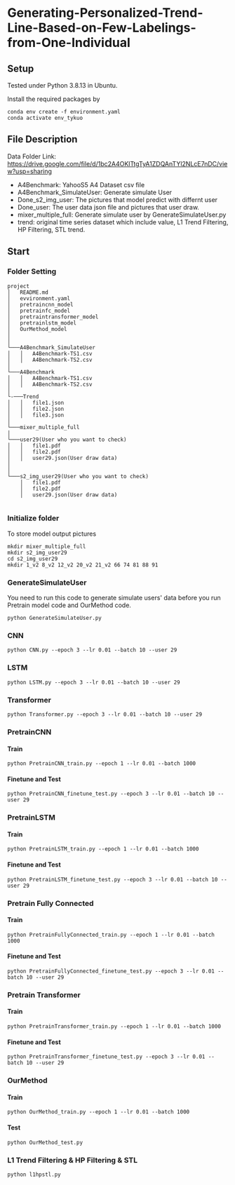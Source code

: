 # Generating-Personalized-Trend-Line-Based-on-Few-Labelings-from-One-Individual

## Setup
Tested under Python 3.8.13 in Ubuntu.

Install the required packages by
```
conda env create -f environment.yaml
conda activate env_tykuo
```


## File Description
Data Folder Link: https://drive.google.com/file/d/1bc2A4OKITtgTyA1ZDQAnTYl2NLcE7nDC/view?usp=sharing
* A4Benchmark: YahooS5 A4 Dataset csv file
* A4Benchmark_SimulateUser: Generate simulate User
* Done_s2_img_user: The pictures that model predict with differnt user
* Done_user: The user data  json file and pictures that user draw.
* mixer_multiple_full: Generate simulate user by GenerateSimulateUser.py
* trend: original time series dataset which include value, L1 Trend Filtering, HP Filtering, STL trend.


## Start

### Folder Setting
```
project
│   README.md
│   evvironment.yaml    
│   pretraincnn_model
│   pretrainfc_model
│   pretraintransformer_model
│   pretrainlstm_model
│   OurMethod_model
│
│
└───A4Benchmark_SimulateUser
│   │   A4Benchmark-TS1.csv
│   │   A4Benchmark-TS2.csv
│
└───A4Benchmark
│   │   A4Benchmark-TS1.csv
│   │   A4Benchmark-TS2.csv
│   
└-───Trend
│   │   file1.json
│   │   file2.json
│   │   file3.json 
│
└───mixer_multiple_full     
│   
└───user29(User who you want to check)
│   │   file1.pdf
│   │   file2.pdf
│   │   user29.json(User draw data) 
│
│
└───s2_img_user29(User who you want to check)
    │   file1.pdf
    │   file2.pdf
    │   user29.json(User draw data) 


```

### Initialize folder
To store model output pictures
```
mkdir mixer_multiple_full
mkdir s2_img_user29
cd s2_img_user29
mkdir 1_v2 8_v2 12_v2 20_v2 21_v2 66 74 81 88 91
```
### GenerateSimulateUser
You need to run this code to generate simulate users' data before you run Pretrain model code and OurMethod code.
```
python GenerateSimulateUser.py
```

### CNN
```
python CNN.py --epoch 3 --lr 0.01 --batch 10 --user 29
```

### LSTM
```
python LSTM.py --epoch 3 --lr 0.01 --batch 10 --user 29
```

### Transformer

```
python Transformer.py --epoch 3 --lr 0.01 --batch 10 --user 29
```

### PretrainCNN
#### Train
```
python PretrainCNN_train.py --epoch 1 --lr 0.01 --batch 1000 
```
#### Finetune and Test
```
python PretrainCNN_finetune_test.py --epoch 3 --lr 0.01 --batch 10 --user 29
```

### PretrainLSTM
#### Train
```
python PretrainLSTM_train.py --epoch 1 --lr 0.01 --batch 1000
```
#### Finetune and Test
```
python PretrainLSTM_finetune_test.py --epoch 3 --lr 0.01 --batch 10 --user 29
```

### Pretrain Fully Connected
#### Train
```
python PretrainFullyConnected_train.py --epoch 1 --lr 0.01 --batch 1000
```
#### Finetune and Test
```
python PretrainFullyConnected_finetune_test.py --epoch 3 --lr 0.01 --batch 10 --user 29
```

### Pretrain Transformer
#### Train
```
python PretrainTransformer_train.py --epoch 1 --lr 0.01 --batch 1000
```
#### Finetune and Test
```
python PretrainTransformer_finetune_test.py --epoch 3 --lr 0.01 --batch 10 --user 29
```

### OurMethod
#### Train
```
python OurMethod_train.py --epoch 1 --lr 0.01 --batch 1000
```
#### Test
```
python OurMethod_test.py
```

### L1 Trend Filtering & HP Filtering & STL
```
python l1hpstl.py
```
